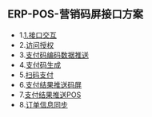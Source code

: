 ## ERP-POS-营销码屏接口方案
  + 1.[1.接口交互](https://github.com/bluesx/3rd-party-integration/blob/master/site/erp-pos/erp-pos-marketing-screen.md)
  + 2.[访问授权](https://github.com/bluesx/3rd-party-integration/blob/master/site/erp-pos/access-token.md)
  + 3.[支付码编码数据推送](https://github.com/bluesx/3rd-party-integration/blob/master/site/erp-pos/payment-code-data-push.md)
  + 4.[支付码生成](https://github.com/bluesx/3rd-party-integration/blob/master/site/erp-pos/payment-qrcode-generation.md)
  + 5.[扫码支付](https://github.com/bluesx/3rd-party-integration/blob/master/site/erp-pos/scann-qrcode-payment.md)
  + 6.[支付结果推送码屏](https://github.com/bluesx/3rd-party-integration/blob/master/site/erp-pos/payment-result-push-2-screen.md)
  + 7.[支付结果推送POS](https://github.com/bluesx/3rd-party-integration/blob/master/site/erp-pos/payment-result-push-2-pos.md)
  + 8.[订单信息同步](https://github.com/bluesx/3rd-party-integration/blob/master/site/erp-pos/order-info-sync.md)
  
